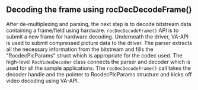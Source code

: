 ## Decoding the frame using rocDecDecodeFrame()
After de-multiplexing and parsing, the next step is to decode bitstream data containing a frame/field using hardware. `rocDecDecodeFrame()` API is to submit a new frame for hardware decoding. Underneath the driver, VA-API is used to submit compressed picture data to the driver. The parser extracts all the necessary information from the bitstream and fills the "RocdecPicParams" struct which is appropriate for the codec used. The high-level `RocVideoDecoder` class connects the parser and decoder which is used for all the sample applications.
The `rocDecDecodeFrame()` call takes the decoder handle and the pointer to RocdecPicParams structure and kicks off video decoding using VA-API.
